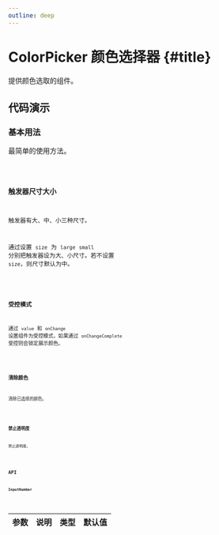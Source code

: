 ```yaml
---
outline: deep
---
```


# ColorPicker 颜色选择器 {#title}

提供颜色选取的组件。

## 代码演示

### 基本用法

最简单的使用方法。

<Code path="color-picker/Base" />

### 触发器尺寸大小

触发器有大、中、小三种尺寸。

通过设置 `size` 为 `large` `small` 分别把触发器设为大、小尺寸。若不设置 `size`，则尺寸默认为中。

<Code path="color-picker/Size" />

### 受控模式

通过 `value` 和 `onChange` 设置组件为受控模式，如果通过 `onChangeComplete` 受控则会锁定展示颜色。

<Code path="color-picker/Controlled" />

### 清除颜色

清除已选择的颜色。

<Code path="color-picker/Clear" />

### 禁止透明度

禁止透明度。

<Code path="color-picker/DisabledAlpha" />

## API

### InputNumber

<div class="vp-table">

| 参数      | 说明 | 类型 | 默认值
| ----------- | ----------- | ----------- | ----------- |

</div>